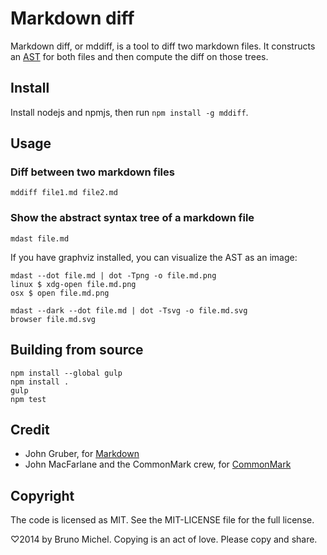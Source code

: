 Markdown diff
=============

Markdown diff, or mddiff, is a tool to diff two markdown files. It constructs
an [AST](http://en.wikipedia.org/wiki/Abstract_syntax_tree) for both files and
then compute the diff on those trees.

Install
-------

Install nodejs and npmjs, then run `npm install -g mddiff`.

Usage
-----

### Diff between two markdown files

```
mddiff file1.md file2.md
```

### Show the abstract syntax tree of a markdown file

```
mdast file.md
```

If you have graphviz installed, you can visualize the AST as an image:

```
mdast --dot file.md | dot -Tpng -o file.md.png
linux $ xdg-open file.md.png
osx $ open file.md.png

mdast --dark --dot file.md | dot -Tsvg -o file.md.svg
browser file.md.svg
```

Building from source
--------------------

```
npm install --global gulp
npm install .
gulp
npm test
```

Credit
------

* John Gruber, for [Markdown](http://daringfireball.net/projects/markdown/)
* John MacFarlane and the CommonMark crew, for [CommonMark](http://commonmark.org/)

Copyright
---------

The code is licensed as MIT. See the MIT-LICENSE file for the full license.

♡2014 by Bruno Michel. Copying is an act of love. Please copy and share.

